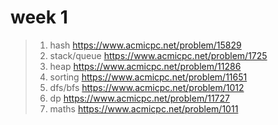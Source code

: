week 1
======
>1. hash
>https://www.acmicpc.net/problem/15829
>2. stack/queue
>https://www.acmicpc.net/problem/1725
>3. heap
>https://www.acmicpc.net/problem/11286
>4. sorting 
>https://www.acmicpc.net/problem/11651
>5. dfs/bfs
>https://www.acmicpc.net/problem/1012
>6. dp
>https://www.acmicpc.net/problem/11727
>7. maths
>https://www.acmicpc.net/problem/1011